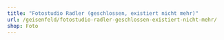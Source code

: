 ```yaml
---
title: "Fotostudio Radler (geschlossen, existiert nicht mehr)"
url: /geisenfeld/fotostudio-radler-geschlossen-existiert-nicht-mehr/
shop: Foto
---
```

